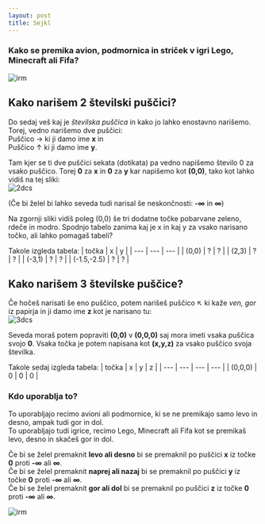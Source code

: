 ```yaml
---
layout: post
title: Sejkl
---
```


### Kako se premika avion, podmornica in striček v igri Lego, Minecraft ali Fifa?
![irm](https://i.ytimg.com/vi/el1HJcZp8bU/maxresdefault.jpg)

## Kako narišem 2 številski puščici?

Do sedaj veš kaj je *številska puščica* in kako jo lahko enostavno narišemo. Torej, vedno narišemo dve puščici: <br/>
Puščico → ki ji damo ime **x** in<br/>
Puščico ↑ ki ji damo ime **y**. <br/>

Tam kjer se ti dve puščici sekata (dotikata) pa vedno napišemo število 0 za vsako puščico. Torej **0** za **x** in **0** za **y** kar napišemo kot **(0,0)**, tako kot lahko vidiš na tej sliki: <br/>
![2dcs](https://upload.wikimedia.org/wikipedia/commons/thumb/0/0e/Cartesian-coordinate-system.svg/354px-Cartesian-coordinate-system.svg.png)

(Če bi želel bi lahko seveda tudi narisal še neskončnosti: **-∞** in **∞**) <br/>

Na zgornji sliki vidiš poleg (0,0) še tri dodatne točke pobarvane zeleno, rdeče in modro. Spodnjo tabelo zanima kaj je x in kaj y za vsako narisano točko, ali lahko pomagaš tabeli?

Takole izgleda tabela:
| točka | x | y |
| --- | --- | --- |
| (0,0) | ? | ? |
| (2,3) | ? | ? |
| (-3,1) | ? | ? |
| (-1.5,-2.5) | ? | ? |




## Kako narišem 3 številske puščice?

Če hočeš narisati še eno puščico, potem narišeš puščico ↖ ki kaže *ven, gor* iz papirja in ji damo ime **z** kot je narisano tu: <br/>
![3dcs](https://upload.wikimedia.org/wikipedia/commons/thumb/6/69/Coord_system_CA_0.svg/620px-Coord_system_CA_0.svg.png)

Seveda moraš potem popraviti **(0,0)** v **(0,0,0)** saj mora imeti vsaka puščica svojo **0**. Vsaka točka je potem napisana kot **(x,y,z)** za vsako puščico svoja številka. 

Takole sedaj izgleda tabela:
| točka | x | y | z |
| --- | --- | --- | --- |
| (0,0,0) | 0 | 0 | 0 |

### Kdo uporablja to?
To uporabljajo recimo avioni ali podmornice, ki se ne premikajo samo levo in desno, ampak tudi gor in dol. <br/>
To uporabljajo tudi igrice, recimo Lego, Minecraft ali Fifa kot se premikaš levo, desno in skačeš gor in dol. <br/>

Če bi se želel premaknit **levo ali desno** bi se premaknil po puščici **x** iz točke **0** proti **-∞** ali **∞**. <br/>
Če bi se želel premaknit **naprej ali nazaj** bi se premaknil po puščici **y** iz točke **0** proti **-∞** ali **∞**. <br/>
Če bi se želel premaknit **gor ali dol** bi se premaknil po puščici **z** iz točke **0** proti **-∞** ali **∞**. <br/>

![irm](https://i.ytimg.com/vi/PlnHNK43mDQ/maxresdefault.jpg)
